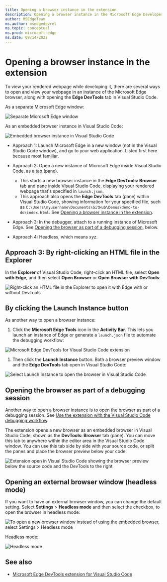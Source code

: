 ```yaml
---
title: Opening a browser instance in the extension
description: Opening a browser instance in the Microsoft Edge Developer Tools extension for Visual Studio Code.
author: MSEdgeTeam
ms.author: msedgedevrel
ms.topic: conceptual
ms.prod: microsoft-edge
ms.date: 09/14/2022
---
```

# Opening a browser instance in the extension

To view your rendered webpage while developing it, there are several ways to open and view your webpage in an instance of the Microsoft Edge browser, along with opening the **Edge DevTools** tab in Visual Studio Code.

As a separate Microsoft Edge window:

![Separate Microsoft Edge window](./opening-browser-instance-images/browser-window.png)

As an embedded browser instance in Visual Studio Code:

![Embedded browser instance in Visual Studio Code](./opening-browser-instance-images/embedded-browser.png)

<!-- todo: link to each of 3 sections.  check topmost nav table.
put the 3 links in order of long article
How specifically do you do each of these approaches?  How do these 3 approaches relate to the long article's sections?
https://docs.microsoft.com/en-us/microsoft-edge/visual-studio-code/microsoft-edge-devtools-extension
-->

*  Approach 1: Launch Microsoft Edge in a new window (not in the Visual Studio Code window), and go to your web application.  Listed first here because most familiar.

*  Approach 2: Open a new instance of Microsoft Edge inside Visual Studio Code, as a tab (pane).
   *  This starts a new browser instance in the **Edge DevTools: Browser** tab and pane inside Visual Studio Code, displaying your rendered webpage that's specified in `launch.json`.
   *  This approach also opens the **Edge DevTools** tab (pane) within Visual Studio Code, showing information for your specified file, such as `C:\Users\myusername\Documents\GitHub\Demos\demo-to-do\index.html`.  See [Opening a browser instance in the extension](./opening-browser-instance.md).

* Approach 3: In the debugger, attach to a running instance of Microsoft Edge.  See [Opening the browser as part of a debugging session](#opening-the-browser-as-part-of-a-debugging-session), below.
<!-- https://docs.microsoft.com/en-us/microsoft-edge/visual-studio-code/microsoft-edge-devtools-extension#opening-the-browser-as-part-of-a-debugging-session -->

*  Approach 4: Headless, which means _xyz_.


<!-- ====================================================================== -->
## Approach 3: By right-clicking an HTML file in the Explorer

In the **Explorer** of Visual Studio Code, right-click an HTML file, select **Open with Edge**, and then select **Open Browser** or **Open Browser with DevTools**:
    
![Right-click an HTML file in the Explorer to open it with Edge with or without DevTools](../microsoft-edge-devtools-extension-images/context-menu-open-in-code.png)


<!-- ====================================================================== -->
## By clicking the Launch Instance button

As another way to open a browser instance:

1. Click the **Microsoft Edge Tools** icon in the **Activity Bar**.  This lets you launch an instance of Edge or generate a `launch.json` file to automate the debugging workflow:

![Microsoft Edge DevTools for Visual Studio Code extension](../microsoft-edge-devtools-extension-images/extension-icon.png)

1. Then click the **Launch Instance** button.  Both a browser preview window and the **Edge DevTools** tab open in Visual Studio Code:

![Select Launch Instance to open the browser in Visual Studio Code](../microsoft-edge-devtools-extension-images/devtools-extension-new-browser-instance.png)


<!-- ====================================================================== -->
## Opening the browser as part of a debugging session

Another way to open a browser instance is to open the browser as part of a debugging session.  See [Use the extension with the Visual Studio Code debugging workflow](./extension-debugging-workflow.md).

The extension opens a new browser as an embedded browser in Visual Studio Code, shown as the **DevTools: Browser** tab (pane).  You can move this tab to anywhere within the editor area in the Visual Studio Code window.  You can use this tab side by side with your source code, or split the panes and place the browser preview below your code:

![Extension open in Visual Studio Code showing the browser preview below the source code and the DevTools to the right](../microsoft-edge-devtools-extension-images/browser-split-down.png)


<!-- ====================================================================== -->
## Opening an external browser window (headless mode)

If you want to have an external browser window, you can change the default setting.  Select **Settings** > **Headless mode** and then select the checkbox, to open the browser in headless mode:

![To open a new browser window instead of using the embedded browser, select Settings > Headless mode](../microsoft-edge-devtools-extension-images/settings-headless.png)

Headless mode:

![Headless mode](../microsoft-edge-devtools-extension-images/headless.png)

<!-- ====================================================================== -->
## See also

* [Microsoft Edge DevTools extension for Visual Studio Code](../microsoft-edge-devtools-extension.md)
